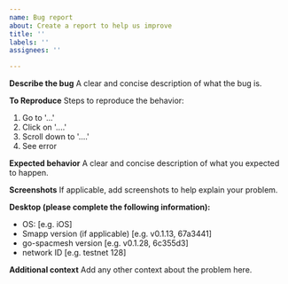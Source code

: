 ```yaml
---
name: Bug report
about: Create a report to help us improve
title: ''
labels: ''
assignees: ''

---
```


**Describe the bug**
A clear and concise description of what the bug is.

**To Reproduce**
Steps to reproduce the behavior:
1. Go to '...'
2. Click on '....'
3. Scroll down to '....'
4. See error

**Expected behavior**
A clear and concise description of what you expected to happen.

**Screenshots**
If applicable, add screenshots to help explain your problem.

**Desktop (please complete the following information):**
 - OS: [e.g. iOS]
 - Smapp version (if applicable) [e.g. v0.1.13, 67a3441]
 - go-spacmesh version [e.g. v0.1.28, 6c355d3]
 - network ID [e.g. testnet 128]

**Additional context**
Add any other context about the problem here.
